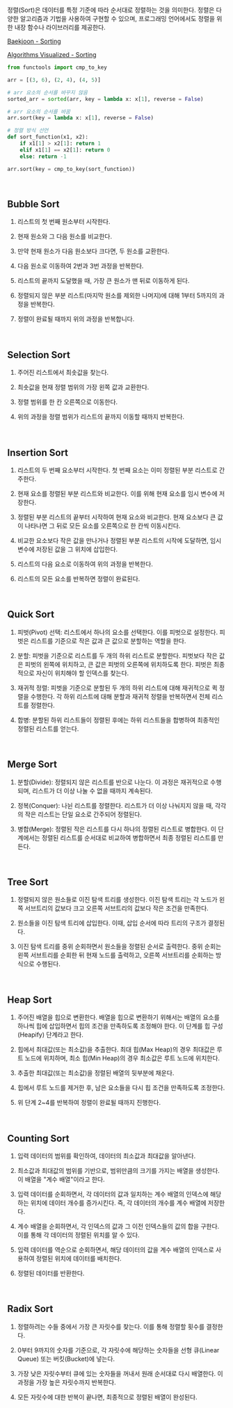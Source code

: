 <br />

정렬(Sort)은 데이터를 특정 기준에 따라 순서대로 정렬하는 것을 의미한다. 정렬은 다양한 알고리즘과 기법을 사용하여 구현할 수 있으며, 프로그래밍 언어에서도 정렬을 위한 내장 함수나 라이브러리를 제공한다.

[Baekjoon - Sorting](https://www.acmicpc.net/problemset?sort=ac_desc&algo=97)

[Algorithms Visualized - Sorting](https://visualgo.net/en/sorting)

```python
from functools import cmp_to_key

arr = [(3, 6), (2, 4), (4, 5)]

# arr 요소의 순서를 바꾸지 않음
sorted_arr = sorted(arr, key = lambda x: x[1], reverse = False)

# arr 요소의 순서를 바꿈
arr.sort(key = lambda x: x[1], reverse = False)

# 정렬 방식 선언
def sort_function(x1, x2):
    if x1[1] > x2[1]: return 1
    elif x1[1] == x2[1]: return 0
    else: return -1

arr.sort(key = cmp_to_key(sort_function))
```

<br />

## Bubble Sort

1. 리스트의 첫 번째 원소부터 시작한다.

2. 현재 원소와 그 다음 원소를 비교한다.

3. 만약 현재 원소가 다음 원소보다 크다면, 두 원소를 교환한다.

4. 다음 원소로 이동하여 2번과 3번 과정을 반복한다.

5. 리스트의 끝까지 도달했을 때, 가장 큰 원소가 맨 뒤로 이동하게 된다.

6. 정렬되지 않은 부분 리스트(마지막 원소를 제외한 나머지)에 대해 1부터 5까지의 과정을 반복한다.

7. 정렬이 완료될 때까지 위의 과정을 반복합니다.

<br />

## Selection Sort

1. 주어진 리스트에서 최솟값을 찾는다.

2. 최솟값을 현재 정렬 범위의 가장 왼쪽 값과 교환한다.

3. 정렬 범위를 한 칸 오른쪽으로 이동한다.

4. 위의 과정을 정렬 범위가 리스트의 끝까지 이동할 때까지 반복한다.

<br />

## Insertion Sort

1. 리스트의 두 번째 요소부터 시작한다. 첫 번째 요소는 이미 정렬된 부분 리스트로 간주한다.

2. 현재 요소를 정렬된 부분 리스트와 비교한다. 이를 위해 현재 요소를 임시 변수에 저장한다.

3. 정렬된 부분 리스트의 끝부터 시작하여 현재 요소와 비교한다. 현재 요소보다 큰 값이 나타나면 그 뒤로 모든 요소를 오른쪽으로 한 칸씩 이동시킨다.

4. 비교한 요소보다 작은 값을 만나거나 정렬된 부분 리스트의 시작에 도달하면, 임시 변수에 저장된 값을 그 위치에 삽입한다.

5. 리스트의 다음 요소로 이동하여 위의 과정을 반복한다.

6. 리스트의 모든 요소를 반복하면 정렬이 완료된다.

<br />

## Quick Sort

1. 피벗(Pivot) 선택: 리스트에서 하나의 요소를 선택한다. 이를 피벗으로 설정한다. 피벗은 리스트를 기준으로 작은 값과 큰 값으로 분할하는 역할을 한다.

2. 분할: 피벗을 기준으로 리스트를 두 개의 하위 리스트로 분할한다. 피벗보다 작은 값은 피벗의 왼쪽에 위치하고, 큰 값은 피벗의 오른쪽에 위치하도록 한다. 피벗은 최종적으로 자신이 위치해야 할 인덱스를 찾는다.

3. 재귀적 정렬: 피벗을 기준으로 분할된 두 개의 하위 리스트에 대해 재귀적으로 퀵 정렬을 수행한다. 각 하위 리스트에 대해 분할과 재귀적 정렬을 반복하면서 전체 리스트를 정렬한다.

4. 합병: 분할된 하위 리스트들이 정렬된 후에는 하위 리스트들을 합병하여 최종적인 정렬된 리스트를 얻는다.

<br />

## Merge Sort

1. 분할(Divide): 정렬되지 않은 리스트를 반으로 나눈다. 이 과정은 재귀적으로 수행되며, 리스트가 더 이상 나눌 수 없을 때까지 계속된다.

2. 정복(Conquer): 나뉜 리스트를 정렬한다. 리스트가 더 이상 나눠지지 않을 때, 각각의 작은 리스트는 단일 요소로 간주되어 정렬된다.

3. 병합(Merge): 정렬된 작은 리스트를 다시 하나의 정렬된 리스트로 병합한다. 이 단계에서는 정렬된 리스트를 순서대로 비교하여 병합하면서 최종 정렬된 리스트를 만든다.

<br />

## Tree Sort

1. 정렬되지 않은 원소들로 이진 탐색 트리를 생성한다. 이진 탐색 트리는 각 노드가 왼쪽 서브트리의 값보다 크고 오른쪽 서브트리의 값보다 작은 조건을 만족한다.

2. 원소들을 이진 탐색 트리에 삽입한다. 이때, 삽입 순서에 따라 트리의 구조가 결정된다.

3. 이진 탐색 트리를 중위 순회하면서 원소들을 정렬된 순서로 출력한다. 중위 순회는 왼쪽 서브트리를 순회한 뒤 현재 노드를 출력하고, 오른쪽 서브트리를 순회하는 방식으로 수행된다.

<br />

## Heap Sort

1. 주어진 배열을 힙으로 변환한다. 배열을 힙으로 변환하기 위해서는 배열의 요소를 하나씩 힙에 삽입하면서 힙의 조건을 만족하도록 조정해야 한다. 이 단계를 힙 구성(Heapify) 단계라고 한다.

2. 힙에서 최대값(또는 최소값)을 추출한다. 최대 힙(Max Heap)의 경우 최대값은 루트 노드에 위치하며, 최소 힙(Min Heap)의 경우 최소값은 루트 노드에 위치한다.

3. 추출한 최대값(또는 최소값)을 정렬된 배열의 뒷부분에 채운다.

4. 힙에서 루트 노드를 제거한 후, 남은 요소들을 다시 힙 조건을 만족하도록 조정한다.

5. 위 단계 2~4를 반복하여 정렬이 완료될 때까지 진행한다.

<br />

## Counting Sort

1. 입력 데이터의 범위를 확인하여, 데이터의 최소값과 최대값을 알아낸다.

2. 최소값과 최대값의 범위를 기반으로, 범위만큼의 크기를 가지는 배열을 생성한다. 이 배열을 "계수 배열"이라고 한다.

3. 입력 데이터를 순회하면서, 각 데이터의 값과 일치하는 계수 배열의 인덱스에 해당하는 위치에 데이터 개수를 증가시킨다. 즉, 각 데이터의 개수를 계수 배열에 저장한다.

4. 계수 배열을 순회하면서, 각 인덱스의 값과 그 이전 인덱스들의 값의 합을 구한다. 이를 통해 각 데이터의 정렬된 위치를 알 수 있다.

5. 입력 데이터를 역순으로 순회하면서, 해당 데이터의 값을 계수 배열의 인덱스로 사용하여 정렬된 위치에 데이터를 배치한다.

6. 정렬된 데이터를 반환한다.

<br />

## Radix Sort

1. 정렬하려는 수들 중에서 가장 큰 자릿수를 찾는다. 이를 통해 정렬할 횟수를 결정한다.

2. 0부터 9까지의 숫자를 기준으로, 각 자릿수에 해당하는 숫자들을 선형 큐(Linear Queue) 또는 버킷(Bucket)에 넣는다.

3. 가장 낮은 자릿수부터 큐에 있는 숫자들을 꺼내서 원래 순서대로 다시 배열한다. 이 과정을 가장 높은 자릿수까지 반복한다.

4. 모든 자릿수에 대한 반복이 끝나면, 최종적으로 정렬된 배열이 완성된다.

<br />
